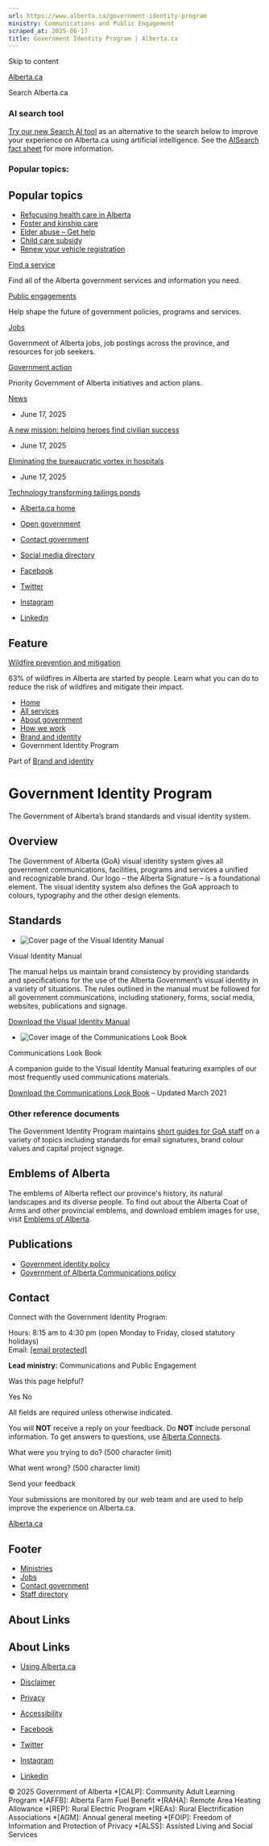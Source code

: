 ```yaml
---
url: https://www.alberta.ca/government-identity-program
ministry: Communications and Public Engagement
scraped_at: 2025-06-17
title: Government Identity Program | Alberta.ca
---
```


Skip to content

[ Alberta.ca ](/ "Home")

Search Alberta.ca

### AI search tool

[Try our new Search AI tool](//searchai.alberta.ca/) as an alternative to the search below to improve your experience on Alberta.ca using artificial intelligence. See the [AISearch fact sheet](/system/files/ti-searchai-on-alberta-ca.pdf) for more information.

### Popular topics:

## Popular topics

  * [Refocusing health care in Alberta](/refocusing-health-care-in-alberta)
  * [Foster and kinship care](/foster-and-kinship-care)
  * [Elder abuse – Get help](/get-help-elder-abuse)
  * [Child care subsidy](/child-care-subsidy)
  * [Renew your vehicle registration](/vehicle-registration-renewal)



[Find a service](/all-services)

Find all of the Alberta government services and information you need.

[Public engagements](/public-engagement)

Help shape the future of government policies, programs and services.

[Jobs](/find-a-job)

Government of Alberta jobs, job postings across the province, and resources for job seekers.

[Government action](/government-action)

Priority Government of Alberta initiatives and action plans.

[News](/news)

  * June 17, 2025

[A new mission: helping heroes find civilian success](https://www.alberta.ca/release.cfm?xID=93484F8D4F239-0C19-0C50-EE5C10A1AA7DAE94)

  * June 17, 2025

[Eliminating the bureaucratic vortex in hospitals](https://www.alberta.ca/release.cfm?xID=93483F686E9DD-DC45-057A-D2A880EADB182292)

  * June 17, 2025

[Technology transforming tailings ponds](https://www.alberta.ca/release.cfm?xID=93482F3A82391-952D-4BA8-4FA399D7A9C03AE9)




  * [Alberta.ca home](/government-of-alberta)
  * [Open government](/open-government-program)
  * [Contact government](https://www.alberta.ca/contact.cfm)
  * [Social media directory](/social-media-directory)



  * [Facebook](https://www.facebook.com/youralberta.ca/)
  * [Twitter](https://twitter.com/YourAlberta)
  * [Instagram](https://www.instagram.com/youralberta/)
  * [Linkedin](https://www.linkedin.com/company/government-of-alberta/)



## Feature

[Wildfire prevention and mitigation](/wildfire-prevention-and-mitigation)

63% of wildfires in Alberta are started by people. Learn what you can do to reduce the risk of wildfires and mitigate their impact.

  * [Home](/)
  * [All services](/all-services)
  * [About government](/about-government)
  * [How we work](/how-we-work)
  * [Brand and identity](/brand-and-identity)
  * Government Identity Program



Part of [Brand and identity](/brand-and-identity)

#  Government Identity Program

The Government of Alberta’s brand standards and visual identity system. 

## Overview

The Government of Alberta (GoA) visual identity system gives all government communications, facilities, programs and services a unified and recognizable brand. Our logo – the Alberta Signature – is a foundational element. The visual identity system also defines the GoA approach to colours, typography and the other design elements.

## Standards

  * ![Cover page of the Visual Identity Manual](/system/files/styles/responsive_1040/private/custom_downloaded_images/visual-identity-corporate-identity-manual.jpg?itok=CQNWYngo)

Visual Identity Manual 

The manual helps us maintain brand consistency by providing standards and specifications for the use of the Alberta Government’s visual identity in a variety of situations. The rules outlined in the manual must be followed for all government communications, including stationery, forms, social media, websites, publications and signage.

[Download the Visual Identity Manual](https://open.alberta.ca/publications/government-of-alberta-visual-identity-manual)

  * ![Cover image of the Communications Look Book](/system/files/styles/responsive_1040/private/custom_downloaded_images/visual-identity-look-book.jpg?itok=SE75gMtK)

Communications Look Book 

A companion guide to the Visual Identity Manual featuring examples of our most frequently used communications materials.

[Download the Communications Look Book](https://open.alberta.ca/publications/communications-look-book) – Updated March 2021




### Other reference documents

The Government Identity Program maintains [short guides for GoA staff](https://www.alberta.ca/goa/standards/standards-visual-identity.aspx#toc-4) on a variety of topics including standards for email signatures, brand colour values and capital project signage.

## Emblems of Alberta

The emblems of Alberta reflect our province's history, its natural landscapes and its diverse people. To find out about the Alberta Coat of Arms and other provincial emblems, and download emblem images for use, visit [Emblems of Alberta](/alberta-emblems).

## Publications

  * [Government identity policy](https://open.alberta.ca/publications/government-identity-policy)
  * [Government of Alberta Communications policy](https://open.alberta.ca/publications/9781460141120)



## Contact

Connect with the Government Identity Program:

Hours: 8:15 am to 4:30 pm (open Monday to Friday, closed statutory holidays)  
Email: [[email protected]](/cdn-cgi/l/email-protection#22544b5157434e62454d540c43400c4143)

**Lead ministry:** Communications and Public Engagement

Was this page helpful?

Yes No

All fields are required unless otherwise indicated. 

You will **NOT** receive a reply on your feedback. Do **NOT** include personal information. To get answers to questions, use [Alberta Connects](https://www.alberta.ca/contact.cfm#forms). 

What were you trying to do? (500 character limit)

What went wrong? (500 character limit)

Send your feedback

Your submissions are monitored by our web team and are used to help improve the experience on Alberta.ca.

[Alberta.ca](/ "Home")

## Footer

  * [Ministries](/ministries)
  * [Jobs](/find-a-job)
  * [Contact government](/contact-government)
  * [Staff directory](/staff-directory.cfm)



## About Links

## About Links

  * [Using Alberta.ca](/usingthissite)
  * [Disclaimer](/disclaimer)
  * [Privacy](/privacystatement)
  * [Accessibility](/accessibility)



  * [Facebook](https://www.facebook.com/youralberta.ca/)
  * [Twitter](https://twitter.com/YourAlberta)
  * [Instagram](https://www.instagram.com/youralberta/)
  * [Linkedin](https://www.linkedin.com/company/government-of-alberta/)



© 2025 Government of Alberta 
  *[CALP]: Community Adult Learning Program
  *[AFFB]: Alberta Farm Fuel Benefit
  *[RAHA]: Remote Area Heating Allowance
  *[REP]: Rural Electric Program
  *[REAs]: Rural Electrification Associations
  *[AGM]: Annual general meeting
  *[FOIP]: Freedom of Information and Protection of Privacy
  *[ALSS]: Assisted Living and Social Services
